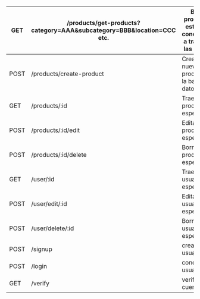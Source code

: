 | GET  | /products/get-products?category=AAA&subcategory=BBB&location=CCC etc. | Busca productos, establece condiciones a traves de las queries |
|------|-----------------------------------------------------------------------|----------------------------------------------------------------|
| POST | /products/create-product                                              | Crea un nuevo producto a la base de datos                      |
| GET  | /products/:id                                                         | Trae un producto en especifico                                 |
| POST | /products/:id/edit                                                    | Edita un producto en especifico                                |
| POST | /products/:id/delete                                                  | Borra un producto en especifico                                |
| GET  | /user/:id                                                             | Trae un usuario en especifico                                  |
| POST | /user/edit/:id                                                        | Edita un usuario en especifico                                 |
| POST | /user/delete/:id                                                      | Borra un usuario en especifico                                 |
| POST | /signup                                                               | crea nuevo usuario                                             |
| POST | /login                                                                | conecta al usuario                                             |
| GET  | /verify                                                               | verifica la cuenta                                             |
